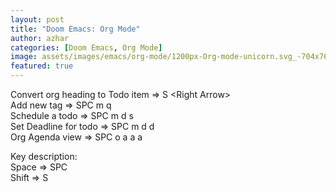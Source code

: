 ```yaml
---
layout: post
title: "Doom Emacs: Org Mode"
author: azhar
categories: [Doom Emacs, Org Mode]
image: assets/images/emacs/org-mode/1200px-Org-mode-unicorn.svg_-704x765.png
featured: true
---
```


Convert org heading to Todo item => S \<Right Arrow\>  
Add new tag => SPC m q  
Schedule a todo => SPC m d s  
Set Deadline for todo => SPC m d d  
Org Agenda view => SPC o a a a

Key description:  
Space => SPC  
Shift => S
